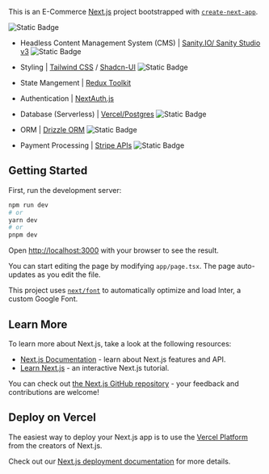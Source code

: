 This is an E-Commerce [Next.js](https://nextjs.org/) project bootstrapped with [`create-next-app`](https://github.com/vercel/next.js/tree/canary/packages/create-next-app).


![Static Badge](https://img.shields.io/badge/NextJS-13-yellow)


* Headless Content Management System (CMS) | [Sanity.IO/ Sanity Studio v3](https://www.sanity.io/) ![Static Badge](https://img.shields.io/badge/CMS-Sanity--IO-red)
* Styling | [Tailwind CSS](https://tailwindcss.com/) / [Shadcn-UI](https://ui.shadcn.com/) ![Static Badge](https://img.shields.io/badge/Tailwind--CSS-Shadcn--UI-green)

* State Mangement | [Redux Toolkit](https://redux-toolkit.js.org/)

* Authentication | [NextAuth.js](https://next-auth.js.org/)

* Database (Serverless) |  [Vercel/Postgres](https://vercel.com/docs/storage/vercel-postgres) ![Static Badge](https://img.shields.io/badge/Vercel-Postgres-orange)
* ORM | [Drizzle ORM](https://orm.drizzle.team/) ![Static Badge](https://img.shields.io/badge/ORM-Drizzle_ORM-blue)
* Payment Processing                | [Stripe APIs](https://stripe.com/docs/testing) ![Static Badge](https://img.shields.io/badge/Payment_Checkout-Stripe_APIs-magenta)

## Getting Started

First, run the development server:

```bash
npm run dev
# or
yarn dev
# or
pnpm dev
```

Open [http://localhost:3000](http://localhost:3000) with your browser to see the result.

You can start editing the page by modifying `app/page.tsx`. The page auto-updates as you edit the file.

This project uses [`next/font`](https://nextjs.org/docs/basic-features/font-optimization) to automatically optimize and load Inter, a custom Google Font.

## Learn More

To learn more about Next.js, take a look at the following resources:

- [Next.js Documentation](https://nextjs.org/docs) - learn about Next.js features and API.
- [Learn Next.js](https://nextjs.org/learn) - an interactive Next.js tutorial.

You can check out [the Next.js GitHub repository](https://github.com/vercel/next.js/) - your feedback and contributions are welcome!

## Deploy on Vercel

The easiest way to deploy your Next.js app is to use the [Vercel Platform](https://vercel.com/new?utm_medium=default-template&filter=next.js&utm_source=create-next-app&utm_campaign=create-next-app-readme) from the creators of Next.js.

Check out our [Next.js deployment documentation](https://nextjs.org/docs/deployment) for more details.
